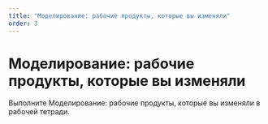```yaml
---
title: "Моделирование: рабочие продукты, которые вы изменяли"
order: 3
---
```


# Моделирование: рабочие продукты, которые вы изменяли

Выполните Моделирование: рабочие продукты, которые вы изменяли в рабочей тетради.